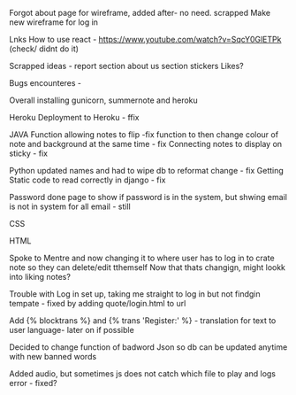Forgot about page for wireframe, added after- no need. scrapped
Make new wireframe for log in

Lnks 
How to use react - https://www.youtube.com/watch?v=SqcY0GlETPk (check/ didnt do it)

Scrapped ideas - 
report section
about us section
stickers
Likes?

Bugs encounteres - 

Overall
installing gunicorn, summernote and heroku

Heroku
Deployment to Heroku - ffix

JAVA
Function allowing notes to flip -fix
function to then change colour of note and background at the same time - fix
Connecting notes to display on sticky - fix


Python
updated names and had to wipe db to reformat change - fix
Getting Static code to read correctly in django - fix

Password done page to show if password is in the system, but shwing email is not in system for all email - still

CSS

HTML

Spoke to Mentre and now changing it to where user has to log in to crate note so they can delete/edit tthemself
Now that thats changign, might lookk into liking notes?

Trouble with Log in set up, taking me straight to log in but not findgin tempate - fixed by adding quote/login.html to url

Add {% blocktrans %} and {% trans 'Register:' %} - translation for text to user language- later on if possible

Decided to change function of badword Json so db can be updated anytime with new banned words

Added audio, but sometimes js does not catch which file to play and logs error - fixed?